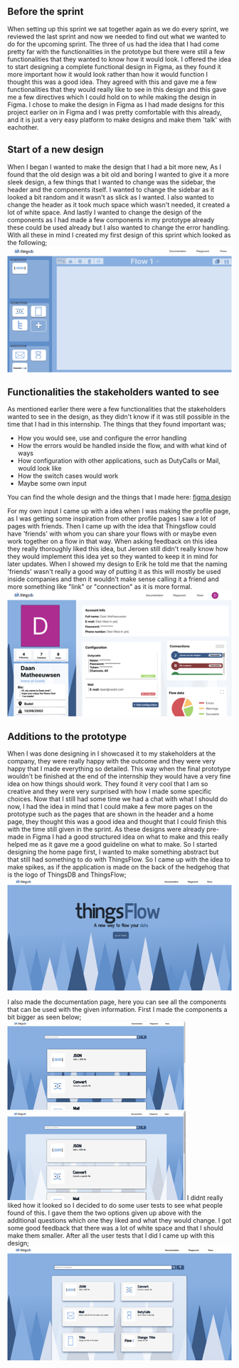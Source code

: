 ## Before the sprint
When setting up this sprint we sat together again as we do every sprint, we reviewed the last sprint and now we needed to find out what we wanted to do for the upcoming sprint. The three of us had the idea that I had come pretty far with the functionalities in the prototype but there were still a few functionalities that they wanted to know how it would look. I offered the idea to start designing a complete functional design in Figma, as they found it more important how it would look rather than how it would function I thought this was a good idea. They agreed with this and gave me a few functionalities that they would really like to see in this design and this gave me a few directives which I could hold on to while making the design in Figma. I chose to make the design in Figma as I had made designs for this project earlier on in Figma and I was pretty comfortable with this already, and it is just a very easy platform to make designs and make them 'talk' with eachother.

## Start of a new design
When I began I wanted to make the design that I had a bit more new, As I found that the old design was a bit old and boring I wanted to give it a more sleek design, a few things that I wanted to change was the sidebar, the header and the components itself.
I wanted to change the sidebar as it looked a bit random and it wasn't as slick as I wanted.
I also wanted to change the header as it took much space which wasn't needed, it created a lot of white space.
And lastly I wanted to change the design of the components as I had made a few components in my prototype already these could be used already but I also wanted to change the error handling.
With all these in mind I created my first design of this sprint which looked as the following; 
![image](uploads/562429b44df27df7377fd6cf1b9f1946/image.png)

## Functionalities the stakeholders wanted to see
As mentioned earlier there were a few functionalities that the stakeholders wanted to see in the design, as they didn't know if it was still possible in the time that I had in this internship. The things that they found important was; 
* How you would see, use and configure the error handling
* How the errors would be handled inside the flow, and with what kind of ways
* How configuration with other applications, such as DutyCalls or Mail, would look like
* How the switch cases would work
* Maybe some own input

You can find the whole design and the things that I made here: [figma design](https://www.figma.com/proto/RIRckga4ygXjIpYMYyj278/ThingsFlow?node-id=425%3A3202&scaling=scale-down&page-id=0%3A1&starting-point-node-id=425%3A3202&show-proto-sidebar=1)

For my own input I came up with a idea when I was making the profile page, as I was getting some inspiration from other profile pages I saw a lot of pages with friends. Then I came up with the idea that Thingsflow could have 'friends' with whom you can share your flows with or maybe even work together on a flow in that way. When asking feedback on this idea they really thoroughly liked this idea, but Jeroen still didn't really know how they would implement this idea yet so they wanted to keep it in mind for later updates. When I showed my design to Erik he told me that the naming 'friends' wasn't really a good way of putting it as this will mostly be used inside companies and then it wouldn't make sense calling it a friend and more something like "link" or "connection" as it is more formal. 
![image](uploads/e5889e9afcad9763b5b818b2375f6a96/image.png)

## Additions to the prototype
When I was done designing in I showcased it to my stakeholders at the company, they were really happy with the outcome and they were very happy that I made everything so detailed. This way when the final prototype wouldn't be finished at the end of the internship they would have a very fine idea on how things should work. They found it very cool that I am so creative and they were very surprised with how I made some specific choices. Now that I still had some time we had a chat with what I should do now, I had the idea in mind that I could make a few more pages on the prototype such as the pages that are shown in the header and a home page, they thought this was a good idea and thought that I could finish this with the time still given in the sprint. 
As these designs were already pre-made in Figma I had a good structured idea on what to make and this really helped me as it gave me a good guideline on what to make.
So I started designing the home page first, I wanted to make something abstract but that still had something to do with ThingsFlow. So I came up with the idea to make spikes, as if the application is made on the back of the hedgehog that is the logo of ThingsDB and ThingsFlow;
![image](uploads/2351c0ec47fb7f6ff8051e06737ae404/image.png) 

I also made the documentation page, here you can see all the components that can be used with the given information. First I made the components a bit bigger as seen below; <br/>
<img src="uploads/b7bef2643d7b822f788d7384f9f20393/image.png"  width="400" height="auto">
<img src="uploads/97545eb76124c0a96c7ac8d3e3be907a/image.png"  width="400" height="auto">
I didnt really liked how it looked so I decided to do some user tests to see what people found of this. I gave them the two options given up above with the additional questions which one they liked and what they would change. I got some good feedback that there was a lot of white space and that I should make them smaller. After all the user tests that I did I came up with this design; 
![image](uploads/9dd78cb34566befd90bb654be37047a4/image.png)